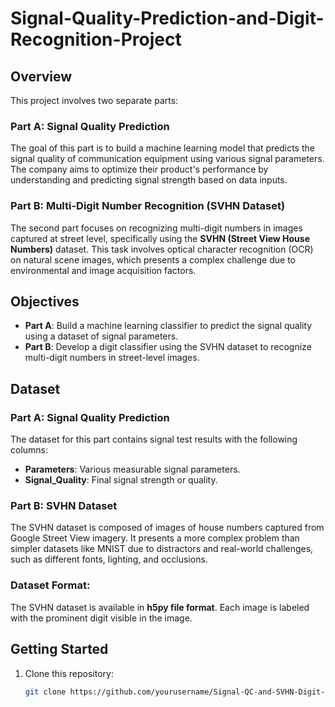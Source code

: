 # Signal-Quality-Prediction-and-Digit-Recognition-Project

## Overview

This project involves two separate parts:

### **Part A: Signal Quality Prediction**
The goal of this part is to build a machine learning model that predicts the signal quality of communication equipment using various signal parameters. The company aims to optimize their product's performance by understanding and predicting signal strength based on data inputs.

### **Part B: Multi-Digit Number Recognition (SVHN Dataset)**
The second part focuses on recognizing multi-digit numbers in images captured at street level, specifically using the **SVHN (Street View House Numbers)** dataset. This task involves optical character recognition (OCR) on natural scene images, which presents a complex challenge due to environmental and image acquisition factors.

## Objectives

- **Part A**: Build a machine learning classifier to predict the signal quality using a dataset of signal parameters.
- **Part B**: Develop a digit classifier using the SVHN dataset to recognize multi-digit numbers in street-level images.

## Dataset

### **Part A: Signal Quality Prediction**
The dataset for this part contains signal test results with the following columns:
- **Parameters**: Various measurable signal parameters.
- **Signal_Quality**: Final signal strength or quality.

### **Part B: SVHN Dataset**
The SVHN dataset is composed of images of house numbers captured from Google Street View imagery. It presents a more complex problem than simpler datasets like MNIST due to distractors and real-world challenges, such as different fonts, lighting, and occlusions.

### Dataset Format:
The SVHN dataset is available in **h5py file format**. Each image is labeled with the prominent digit visible in the image.

## Getting Started

1. Clone this repository:
   ```bash
   git clone https://github.com/yourusername/Signal-QC-and-SVHN-Digit-Classifier.git
